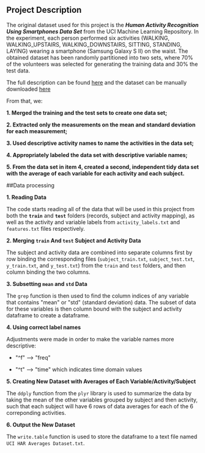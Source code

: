 ## Project Description
The original dataset used for this project is the ***Human Activity Recognition Using Smartphones Data Set*** from the UCI Machine Learning Repository. In the experiment, each person performed six activities (WALKING, WALKING_UPSTAIRS, WALKING_DOWNSTAIRS, SITTING, STANDING, LAYING) wearing a smartphone (Samsung Galaxy S II) on the waist. The obtained dataset has been randomly partitioned into two sets, where 70% of the volunteers was selected for generating the training data and 30% the test data.

The full description can be found [here](http://archive.ics.uci.edu/ml/datasets/Human+Activity+Recognition+Using+Smartphones) and the dataset can be manually downloaded [here](https://d396qusza40orc.cloudfront.net/getdata%2Fprojectfiles%2FUCI%20HAR%20Dataset.zip)

From that, we:

**1. Merged the training and the test sets to create one data set;**

**2. Extracted only the measurements on the mean and standard deviation for each measurement;**

**3. Used descriptive activity names to name the activities in the data set;**

**4. Appropriately labeled the data set with descriptive variable names;**

**5. From the data set in item 4, created a second, independent tidy data set with the average of each variable for each activity and each subject.**


##Data processing

**1. Reading Data**

The code starts reading all of the data that will be used in this project from both the **`train`** and **`test`** folders (records, subject and activity mapping), as well as the activity and variable labels from `activity_labels.txt` and `features.txt` files respectively.

**2. Merging `train` And `test` Subject and Activity Data**

The subject and activity data are combined into separate columns first by row binding the corresponding files (`subject_train.txt`, `subject_test.txt`, `y_train.txt`, and `y_test.txt`) from the `train` and `test` folders, and then column binding the two columns.

**3. Subsetting `mean` and `std` Data**

The `grep` function is then used to find the column indices of any variable that contains "mean" or "std" (standard deviation) data. The subset of data for these variables is then column bound with the subject and activity dataframe to create a dataframe.

**4. Using correct label names**

Adjustments were made in order to make the variable names more descriptive:

- "^f" --> "freq"

- "^t" --> "time" which indicates time domain values


**5. Creating New Dataset with Averages of Each Variable/Activity/Subject**

The `ddply` function from the `plyr` library is used to summarize the data by taking the mean of the other variables grouped by subject and then activity, such that each subject will have 6 rows of data averages for each of the 6  correponding activities.

**6. Output the New Dataset**

The `write.table` function is used to store the dataframe to a text file named `UCI HAR Averages Dataset.txt`.
